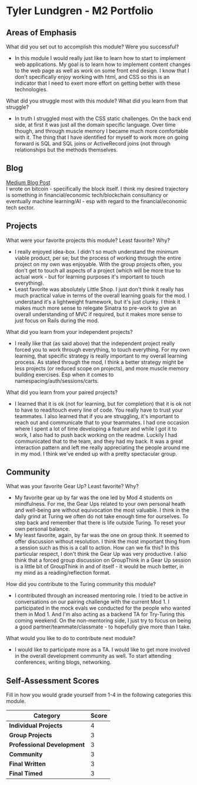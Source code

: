 # Tyler Lundgren - M2 Portfolio

## Areas of Emphasis

What did you set out to accomplish this module? Were you successful?
* In this module I would really just like to learn how to start to implement web applications.  My goal is to learn how to implement content changes to the web page as well as work on some front end design.  I know that I don't specifically enjoy working with html, and CSS so this is an indicator that I need to exert more effort on getting better with these technologies.

What did you struggle most with this module? What did you learn from that struggle?
* In truth I struggled most with the CSS static challenges. On the back end side, at first it was just all the domain specific language. Over time though, and through muscle memory I became much more comfortable with it.  The thing that I have identified for myself to work more on going forward is SQL and SQL joins or ActiveRecord joins (not through relationships but the methods themselves.

## Blog
[Medium Blog Post](https://medium.com/@nergdnvlt/a-journey-into-the-world-of-tech-blockchain-a35372b938ed)<br>
I wrote on bitcoin - specifically the block itself. I think my desired trajectory is something in financial/economic tech/blockchain consultancy or eventually machine learning/AI - esp with regard to the financial/economic tech sector.

## Projects

What were your favorite projects this module? Least favorite? Why?
- I really enjoyed idea-box.  I didn't so much understand the minimum viable product, per se; but the process of working through the entire project on my own was enjoyable. With the group projects often, you don't get to touch all aspects of a project (which will be more true to actual work - but for learning purposes it's important to touch everything).
- Least favorite was absolutely Little Shop. I just don't think it really has much practical value in terms of the overall learning goals for the mod. I understand it's a lightweight framework, but it's just clunky. I think it makes much more sense to relegate Sinatra to pre-work to give an overall understanding of MVC if required, but it makes more sense to just focus on Rails during the mod.

What did you learn from your independent projects?
- I really like that (as said above) that the independent project really forced you to work through everything, to touch everything.  For my own learning, that specific strategy is really important to my overall learning process. As stated through the mod, I think a better strategy might be less projects (or reduced scope on projects), and more muscle memory building exercises. Esp when it comes to namespacing/auth/sessions/carts.


What did you learn from your paired projects?
- I learned that it is ok (not for learning, but for completion) that it is ok not to have to read/touch every line of code. You really have to trust your teammates.  I also learned that if you are struggling, it's important to reach out and communicate that to your teammates. I had one occasion where I spent a lot of time developing a feature and while I got it to work, I also had to push back working on the readme. Luckily I had communicated that to the team, and they had my back. It was a great interaction pattern and left me really appreciating the people around me in my mod. I think we've ended up with a pretty spectacular group.

## Community

What was your favorite Gear Up? Least favorite? Why?
- My favorite gear up by far was the one led by Mod 4 students on mindfulness. For me, the Gear Ups related to your own personal heath and well-being are without equivocation the most valuable. I think in the daily grind at Turing we often do not take enough time for ourselves. To step back and remember that there is life outside Turing. To reset your own personal balance.
- My least favorite, again, by far was the one on group think. It seemed to offer discussion without resolution.  I think the most important thing from a session such as this is a call to action. How can we fix this?  In this particular respect, I don't think the Gear Up was very productive. I also think that a forced group discussion on GroupThink in a Gear Up session is a little bit of GroupThink in and of itself - it would be much better, in my mind as a reading/reflection format.

How did you contribute to the Turing community this module?
- I contributed through an increased mentoring role.  I tried to be active in conversations on our pairing challenge with the current Mod 1. I participated in the mock evals we conducted for the people who wanted them in Mod 1. And I'm also acting as a backend TA for Try-Turing this coming weekend. On the non-mentoring side, I just try to focus on being a good partner/teammate/classmate - to hopefully give more than I take.

What would you like to do to contribute next module?
- I would like to participate more as a TA. I would like to get more involved in the overall development community as well. To start attending conferences, writing blogs, networking.

## Self-Assessment Scores

Fill in how you would grade yourself from 1-4 in the following categories this module.

| Category                     | Score |
| -----------------------------| ----- |
| **Individual Projects**      |   4   |
| **Group Projects**           |   3   |
| **Professional Development** |   3   |
| **Community**                |   3   |
| **Final Written**            |   3   |
| **Final Timed**              |   3   |
